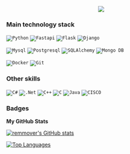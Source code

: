 <p align="center">
  <a href="https://github.com/DenverCoder1/readme-typing-svg">
    <img src="https://readme-typing-svg.demolab.com/?lines=Python%20Developer;I'm%20always%20learning%20something%20new;Future%20Data%20Scientist&font=Fira%20Code&center=left&width=1100&height=45&color=4f69c6&vCenter=false&pause=1000&size=30" /></a>
</p>

### Main technology stack

<code>![Python](https://img.shields.io/badge/pyhton-%23323330.svg?style=for-the-badge&logo=python&logoColor=%23F7DF1E)</code>
<code>![Fastapi](https://img.shields.io/badge/-fastapi-4fc08d?style=for-the-badge&logo=fastapi&logoColor=white)</code>
<code>![Flask](https://img.shields.io/badge/flask-hotpink.svg?style=for-the-badge&logo=flask&logoColor=white)</code>
<code>![Django](https://img.shields.io/badge/django-%238DD6F9.svg?style=for-the-badge&logo=django&logoColor=black)</code>


<code>![Mysql](https://img.shields.io/badge/mysql-%2320232a.svg?style=for-the-badge&logo=mysql&logoColor=%2361DAFB)</code>
<code>![Postgresql](https://img.shields.io/badge/postgresql-%231572B6.svg?style=for-the-badge&logo=postgresql&logoColor=white)</code>
<code>![SQLAlchemy](https://img.shields.io/badge/sqlalchemy-47A248?style=for-the-badge&logo=sqlalchemy&logoColor=white)</code>
<code>![Mongo DB](https://img.shields.io/badge/-mongodb-47A248?style=for-the-badge&logo=mongodb&logoColor=white)</code>

<code>![Docker](https://img.shields.io/badge/-docker-2496ED?style=for-the-badge&logo=docker&logoColor=white)</code>
<code>![Git](https://img.shields.io/badge/git-%23F05033.svg?style=for-the-badge&logo=git&logoColor=white)</code>

### Other skills
<code>![C#](https://img.shields.io/badge/c%23-%23239120.svg?style=for-the-badge&logo=c-sharp&logoColor=white)</code>
<code>![.Net](https://img.shields.io/badge/.NET-5C2D91?style=for-the-badge&logo=.net&logoColor=white)</code>
<code>![C++](https://img.shields.io/badge/c++-%2300599C.svg?style=for-the-badge&logo=c%2B%2B&logoColor=white)</code>
<code>![C](https://img.shields.io/badge/c-%2300599C.svg?style=for-the-badge&logo=c&logoColor=white)</code>
<code>![Java](https://img.shields.io/badge/java-%2300599C.svg?style=for-the-badge&logo=java&logoColor=white)</code>
<code>![CISCO](https://img.shields.io/badge/cisco-%2300599C.svg?style=for-the-badge&logo=cisco&logoColor=white)</code>

### Badges

<b>My GitHub Stats</b>

<a href="http://www.github.com/remmover"><img src="https://github-readme-stats.vercel.app/api?username=remmover&show_icons=true&hide=stars,&count_private=true&title_color=FFEF00&text_color=D3D3D3&icon_color=10b981&bg_color=2b3f86&hide_border=true&show_icons=true" alt="remmover's GitHub stats" /></a>

<a href="https://github.com/remmover" align="left"><img src="https://github-readme-stats.vercel.app/api/top-langs/?username=remmover&langs_count=10&title_color=FFEF00&text_color=D3D3D3&icon_color=10b981&bg_color=2b3f86&hide_border=true&locale=en&custom_title=Top%20%Languages" alt="Top Languages" /></a>

